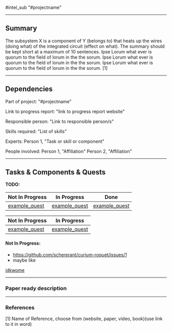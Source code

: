 #intel_sub "#projectname"
___
## Summary

The subsystem X is a component of Y (belongs to) that heats up the wires (doing what) of the integrated circuit (effect on what). The summary should be kept short at a maximum of 10 sentences. 
Ipse Lorum what ever is quorum to the field of lorum in the the sorum. Ipse Lorum what ever is quorum to the field of lorum in the the sorum. Ipse Lorum what ever is quorum to the field of lorum in the the sorum. [1]
___
## Dependencies

Part of project: "#projectname"

Link to progress report: "link to progress report website"

Responsible person: "Link to responsible person/s"

Skills required: "List of skills"

Experts: 
	Person 1, "Task or skill or component"

People involved:
	Person 1, "Affiliation"
	Person 2, "Affiliation"
___
## Tasks & Components & Quests

**TODO:** 

| Not In Progress | In Progress | Done |
| --- | --- | --- |
| [example_quest](https://github.com/schererant/curium-roquet/issues/1) | [example_quest](https://github.com/schererant/curium-roquet/issues/1) | [example_quest](https://github.com/schererant/curium-roquet/issues/1) | 

| Not In Progress | In Progress |
| --- | --- |
| [example_quest](https://github.com/schererant/curium-roquet/issues/1) | [example_quest](https://github.com/schererant/curium-roquet/issues/1) |

#### **Not In Progress:**
- https://github.com/schererant/curium-roquet/issues/1
- maybe like

[idkwome](https://github.com/schererant/curium-roquet/issues/1)




___
### Paper ready description

___
### References
[1] Name of Reference, choose from (website, paper, video, book)(use link to it in word)


